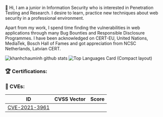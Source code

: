 
👋 Hi, I am a junior in Information Security who is interested in Penetration Testing and Research. I desire to learn, practice new techniques about web security in a professional environment.

Apart from my work, I spend time finding the vulnerabilities in web applications through many Bug Bounties and Responsible Disclosure Programmes. I have been acknowledged on CERT-EU, United Nations, MediaTek, Bosch Hall of Fames and got appreciation from NCSC Netherlands, Latvian CERT. 

![khanhchauminh github stats](https://github-readme-stats.vercel.app/api?username=khanhchauminh&count_private=true&show_icons=true&include_all_commits=true&theme=dark)
![Top Languages Card (Compact layout)](https://github-readme-stats.vercel.app/api/top-langs/?username=khanhchauminh&layout=compact&theme=dark)


### 🏆 Certifications:


### 🔎 CVEs:
|ID|CVSS Vector|Score|
|---|---|---|
|[CVE-2021-3961](https://nvd.nist.gov/vuln/detail/CVE-2021-3961)|||

